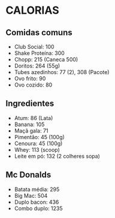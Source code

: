 # CALORIAS
## Comidas comuns 
* Club Social: 100
* Shake Proteína: 300
* Chopp: 215 (Caneca 500)
* Doritos: 264 (55g)
* Tubes azedinhos: 77 (2), 308 (Pacote)
* Ovo frito: 90
* Ovo cozido: 80

## Ingredientes
* Atum: 86 (Lata)
* Banana: 105
* Maçã gala: 71
* Pimentão: 45 (100g)
* Cenoura: 45 (100g)
* Whey: 113 (scoop)
* Leite em pó: 132 (2 colheres sopa)

## Mc Donalds
* Batata média: 295
* Big Mac: 504
* Duplo bacon: 436
* Combo duplo: 1235
